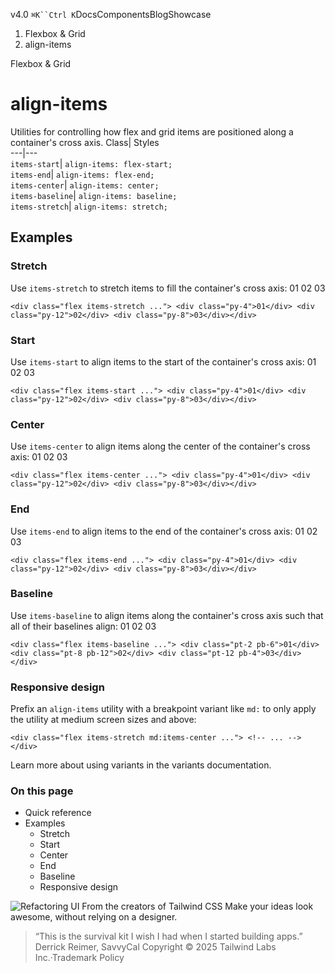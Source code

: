 v4.0
`⌘K``Ctrl K`DocsComponentsBlogShowcase
  1. Flexbox & Grid
  2. align-items


Flexbox & Grid
# align-items
Utilities for controlling how flex and grid items are positioned along a container's cross axis.
Class| Styles  
---|---  
`items-start`| `align-items: flex-start;`  
`items-end`| `align-items: flex-end;`  
`items-center`| `align-items: center;`  
`items-baseline`| `align-items: baseline;`  
`items-stretch`| `align-items: stretch;`  
## Examples
### Stretch
Use `items-stretch` to stretch items to fill the container's cross axis:
01
02
03
```
<div class="flex items-stretch ..."> <div class="py-4">01</div> <div class="py-12">02</div> <div class="py-8">03</div></div>
```

### Start
Use `items-start` to align items to the start of the container's cross axis:
01
02
03
```
<div class="flex items-start ..."> <div class="py-4">01</div> <div class="py-12">02</div> <div class="py-8">03</div></div>
```

### Center
Use `items-center` to align items along the center of the container's cross axis:
01
02
03
```
<div class="flex items-center ..."> <div class="py-4">01</div> <div class="py-12">02</div> <div class="py-8">03</div></div>
```

### End
Use `items-end` to align items to the end of the container's cross axis:
01
02
03
```
<div class="flex items-end ..."> <div class="py-4">01</div> <div class="py-12">02</div> <div class="py-8">03</div></div>
```

### Baseline
Use `items-baseline` to align items along the container's cross axis such that all of their baselines align:
01
02
03
```
<div class="flex items-baseline ..."> <div class="pt-2 pb-6">01</div> <div class="pt-8 pb-12">02</div> <div class="pt-12 pb-4">03</div></div>
```

### Responsive design
Prefix an `align-items` utility with a breakpoint variant like `md:` to only apply the utility at medium screen sizes and above:
```
<div class="flex items-stretch md:items-center ..."> <!-- ... --></div>
```

Learn more about using variants in the variants documentation.
### On this page
  * Quick reference
  * Examples
    * Stretch
    * Start
    * Center
    * End
    * Baseline
    * Responsive design


![Refactoring UI](https://tailwindcss.com/_next/image?url=%2F_next%2Fstatic%2Fmedia%2Fbook-promo.27d91093.png&w=256&q=75)
From the creators of Tailwind CSS
Make your ideas look awesome, without relying on a designer.
> “This is the survival kit I wish I had when I started building apps.”
> Derrick Reimer, SavvyCal
Copyright © 2025 Tailwind Labs Inc.·Trademark Policy
